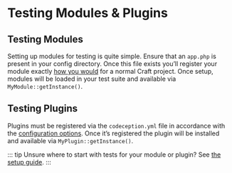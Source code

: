 # Testing Modules & Plugins

## Testing Modules

Setting up modules for testing is quite simple. Ensure that an `app.php` is present in your config directory. Once this file exists you’ll register your module exactly [how you would](../../extend/module-guide.md) for a normal Craft project. Once setup, modules will be loaded in your test suite and available via `MyModule::getInstance()`.

## Testing Plugins

Plugins must be registered via the `codeception.yml` file in accordance with the [configuration options](../framework/config-options.md#plugins). Once it’s registered the plugin will be installed and available via `MyPlugin::getInstance()`.

::: tip
Unsure where to start with tests for your module or plugin? See [the setup guide](setup.md).
:::

